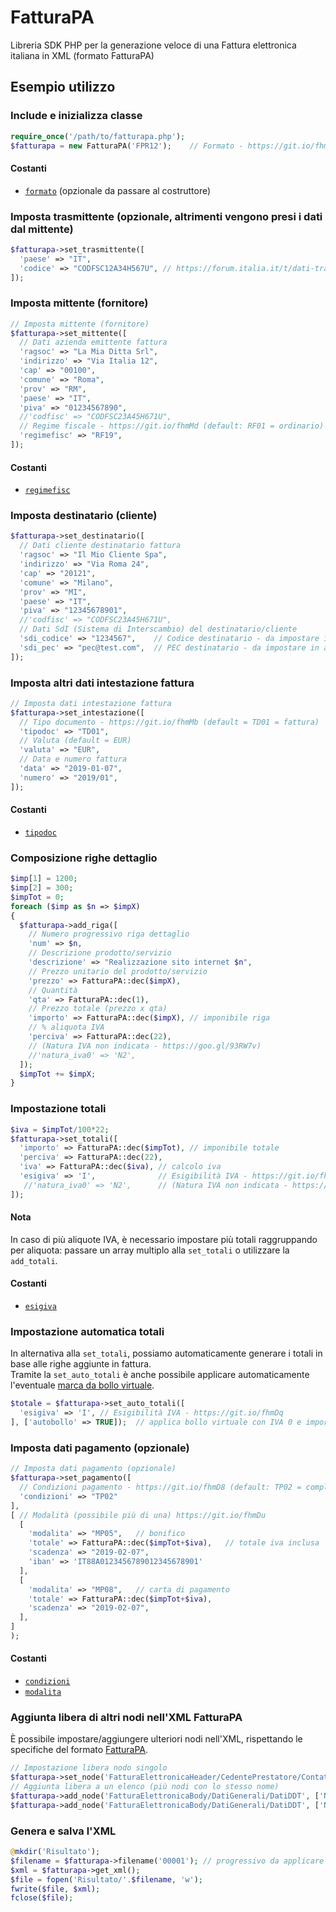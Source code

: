 # FatturaPA
Libreria SDK PHP per la generazione veloce di una Fattura elettronica italiana in XML (formato FatturaPA)

## Esempio utilizzo

### Include e inizializza classe
```php
require_once('/path/to/fatturapa.php');
$fatturapa = new FatturaPA('FPR12');	// Formato - https://git.io/fhm9g (default: FPR12 = Privati)
```
#### Costanti
- [`formato`](https://github.com/s2software/fatturapa/wiki/Costanti#formato-trasmissione) (opzionale da passare al costruttore)

### Imposta trasmittente (opzionale, altrimenti vengono presi i dati dal mittente)
```php
$fatturapa->set_trasmittente([
  'paese' => "IT",
  'codice' => "CODFSC12A34H567U", // https://forum.italia.it/t/dati-trasmittente-p-iva-o-cf/6883/14
]);
```

### Imposta mittente (fornitore)
```php
// Imposta mittente (fornitore)
$fatturapa->set_mittente([
  // Dati azienda emittente fattura
  'ragsoc' => "La Mia Ditta Srl",
  'indirizzo' => "Via Italia 12",
  'cap' => "00100",
  'comune' => "Roma",
  'prov' => "RM",
  'paese' => "IT",
  'piva' => "01234567890",
  //'codfisc' => "CODFSC23A45H671U",
  // Regime fiscale - https://git.io/fhmMd (default: RF01 = ordinario)
  'regimefisc' => "RF19",
]);
```
#### Costanti
- [`regimefisc`](https://github.com/s2software/fatturapa/wiki/Costanti#regime-fiscale)

### Imposta destinatario (cliente)
```php
$fatturapa->set_destinatario([
  // Dati cliente destinatario fattura
  'ragsoc' => "Il Mio Cliente Spa",
  'indirizzo' => "Via Roma 24",
  'cap' => "20121",
  'comune' => "Milano",
  'prov' => "MI",
  'paese' => "IT",
  'piva' => "12345678901",
  //'codfisc' => "CODFSC23A45H671U",
  // Dati SdI (Sistema di Interscambio) del destinatario/cliente
  'sdi_codice' => "1234567",    // Codice destinatario - da impostare in alternativa alla PEC
  'sdi_pec' => "pec@test.com",  // PEC destinatario - da impostare in alternativa al Codice		
]);
```

### Imposta altri dati intestazione fattura
```php
// Imposta dati intestazione fattura
$fatturapa->set_intestazione([
  // Tipo documento - https://git.io/fhmMb (default = TD01 = fattura)
  'tipodoc' => "TD01",
  // Valuta (default = EUR)
  'valuta' => "EUR",
  // Data e numero fattura
  'data' => "2019-01-07",
  'numero' => "2019/01",
]);
```
#### Costanti
- [`tipodoc`](https://github.com/s2software/fatturapa/wiki/Costanti#tipo-documento)

### Composizione righe dettaglio
```php
$imp[1] = 1200;
$imp[2] = 300;
$impTot = 0;
foreach ($imp as $n => $impX)
{
  $fatturapa->add_riga([
    // Numero progressivo riga dettaglio
    'num' => $n,
    // Descrizione prodotto/servizio
    'descrizione' => "Realizzazione sito internet $n",
    // Prezzo unitario del prodotto/servizio
    'prezzo' => FatturaPA::dec($impX),
    // Quantità
    'qta' => FatturaPA::dec(1),
    // Prezzo totale (prezzo x qta)
    'importo' => FatturaPA::dec($impX), // imponibile riga
    // % aliquota IVA
    'perciva' => FatturaPA::dec(22),
    // (Natura IVA non indicata - https://goo.gl/93RW7v)
    //'natura_iva0' => 'N2',
  ]);
  $impTot += $impX;
}
```

### Impostazione totali
```php
$iva = $impTot/100*22;
$fatturapa->set_totali([
  'importo' => FatturaPA::dec($impTot), // imponibile totale
  'perciva' => FatturaPA::dec(22),
  'iva' => FatturaPA::dec($iva), // calcolo iva
  'esigiva' => 'I',              // Esigibilità IVA - https://git.io/fhmDq
   //'natura_iva0' => 'N2',      // (Natura IVA non indicata - https://goo.gl/93RW7v)
]);
```
#### Nota
In caso di più aliquote IVA, è necessario impostare più totali raggruppando per aliquota: passare un array multiplo alla `set_totali` o utilizzare la `add_totali`.
#### Costanti
- [`esigiva`](https://github.com/s2software/fatturapa/wiki/Costanti#esigibilit%C3%A0-iva)

### Impostazione automatica totali
In alternativa alla `set_totali`, possiamo automaticamente generare i totali in base alle righe aggiunte in fattura.<br>
Tramite la `set_auto_totali` è anche possibile applicare automaticamente l'eventuale [marca da bollo virtuale](https://www.fiscoetasse.com/approfondimenti/12090-applicazione-della-marca-da-bollo-sulle-fatture.html).
```php
$totale = $fatturapa->set_auto_totali([
  'esigiva' => 'I',	// Esigibilità IVA - https://git.io/fhmDq
], ['autobollo' => TRUE]);  // applica bollo virtuale con IVA 0 e importo > 77,47
```

### Imposta dati pagamento (opzionale)
```php
// Imposta dati pagamento (opzionale)
$fatturapa->set_pagamento([
  // Condizioni pagamento - https://git.io/fhmD8 (default: TP02 = completo)
  'condizioni' => "TP02"
],
[ // Modalità (possibile più di una) https://git.io/fhmDu
  [
    'modalita' => "MP05",	// bonifico
    'totale' => FatturaPA::dec($impTot+$iva),	// totale iva inclusa
    'scadenza' => "2019-02-07",
    'iban' => 'IT88A0123456789012345678901'
  ],
  [
    'modalita' => "MP08",	// carta di pagamento
    'totale' => FatturaPA::dec($impTot+$iva),
    'scadenza' => "2019-02-07",
  ],
]
);
```
#### Costanti
- [`condizioni`](https://github.com/s2software/fatturapa/wiki/Costanti#condizioni-pagamento)
- [`modalita`](https://github.com/s2software/fatturapa/wiki/Costanti#modalit%C3%A0-pagamento)

### Aggiunta libera di altri nodi nell'XML FatturaPA
È possibile impostare/aggiungere ulteriori nodi nell'XML, rispettando le specifiche del formato [FatturaPA](https://www.fatturapa.gov.it/export/fatturazione/it/normativa/f-2.htm).
```php
// Impostazione libera nodo singolo
$fatturapa->set_node('FatturaElettronicaHeader/CedentePrestatore/Contatti/Telefono', '+39123456789');
// Aggiunta libera a un elenco (più nodi con lo stesso nome)
$fatturapa->add_node('FatturaElettronicaBody/DatiGenerali/DatiDDT', ['NumeroDDT' => '1', 'DataDDT' => '2019-01-07']);
$fatturapa->add_node('FatturaElettronicaBody/DatiGenerali/DatiDDT', ['NumeroDDT' => '2', 'DataDDT' => '2019-01-10']);
```

### Genera e salva l'XML
```php
@mkdir('Risultato');
$filename = $fatturapa->filename('00001'); // progressivo da applicare al nome file (univoco, alfanumerico, max 5 caratteri)
$xml = $fatturapa->get_xml();
$file = fopen('Risultato/'.$filename, 'w');
fwrite($file, $xml);
fclose($file);
```
